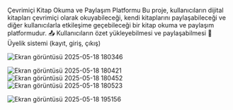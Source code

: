  Çevrimiçi Kitap Okuma ve Paylaşım Platformu
Bu proje, kullanıcıların dijital kitapları çevrimiçi olarak okuyabileceği, kendi kitaplarını paylaşabileceği ve diğer kullanıcılarla etkileşime geçebileceği bir kitap okuma ve paylaşım platformudur.
📤 Kullanıcıların özet yükleyebilmesi ve paylaşabilmesi
🔐 Üyelik sistemi (kayıt, giriş, çıkış)

![Ekran görüntüsü 2025-05-18 180346](https://github.com/user-attachments/assets/7fc964d0-21b1-4deb-94c3-581e8c6348b4)


![Ekran görüntüsü 2025-05-18 180421](https://github.com/user-attachments/assets/6905ff51-9957-4666-9960-0bb36b3654bd)
![Ekran görüntüsü 2025-05-18 180452](https://github.com/user-attachments/assets/5a800e20-76b1-4e6c-aecd-cd729c53bbdf)
![Ekran görüntüsü 2025-05-18 180523](https://github.com/user-attachments/assets/8dec36f6-cf81-4023-9c48-4f406462269c)

![Ekran görüntüsü 2025-05-18 195156](https://github.com/user-attachments/assets/e7ec0ddf-ff11-483c-8b9f-64abb9c5e482)

